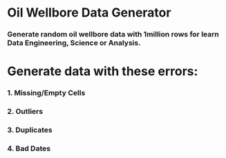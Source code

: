 # Oil Wellbore Data Generator
### Generate random oil wellbore data with 1million rows for learn Data Engineering, Science or Analysis.


# Generate data with these errors:
### 1. Missing/Empty Cells
### 2. Outliers
### 3. Duplicates
### 4. Bad Dates
